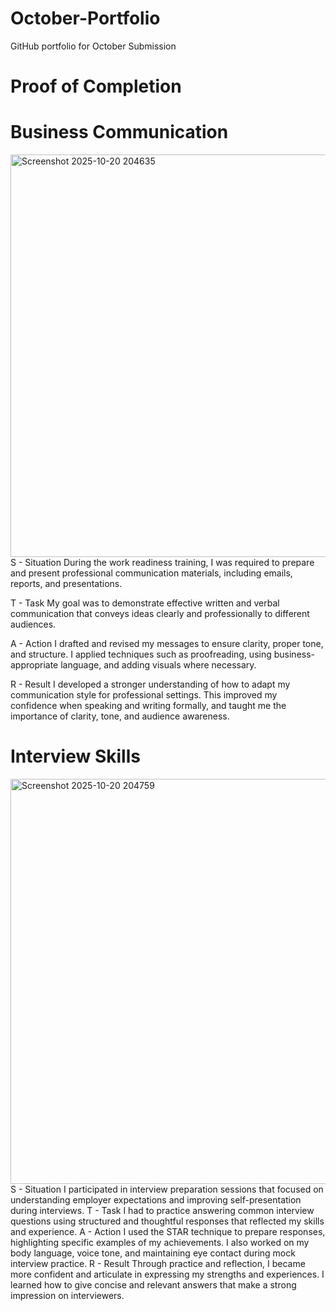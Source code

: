 # October-Portfolio
GitHub portfolio for October Submission
# Proof of Completion
# Business Communication
<img width="1365" height="644" alt="Screenshot 2025-10-20 204635" src="https://github.com/user-attachments/assets/703b8a14-9815-4a2a-8543-e69da96d972d" />
S - Situation
During the work readiness training, I was required to prepare and present professional communication materials, including emails, reports, and presentations. 

T - Task
My goal was to demonstrate effective written and verbal communication that conveys ideas clearly and professionally to different audiences.  

A - Action
I drafted and revised my messages to ensure clarity, proper tone, and structure. I applied techniques such as proofreading, using business-appropriate language, and adding visuals where necessary.  

R - Result
I developed a stronger understanding of how to adapt my communication style for professional settings. This improved my confidence when speaking and writing formally, and taught me the importance of clarity, tone, and audience awareness.

# Interview Skills
<img width="1365" height="648" alt="Screenshot 2025-10-20 204759" src="https://github.com/user-attachments/assets/c4b645ab-70c6-4ccb-aaba-c6832416a6d2" /> 
S - Situation
I participated in interview preparation sessions that focused on understanding employer expectations and improving self-presentation during interviews.  
T - Task
I had to practice answering common interview questions using structured and thoughtful responses that reflected my skills and experience.  
A - Action
I used the STAR technique to prepare responses, highlighting specific examples of my achievements. I also worked on my body language, voice tone, and maintaining eye contact during mock interview practice.  
R - Result
Through practice and reflection, I became more confident and articulate in expressing my strengths and experiences. I learned how to give concise and relevant answers that make a strong impression on interviewers.
